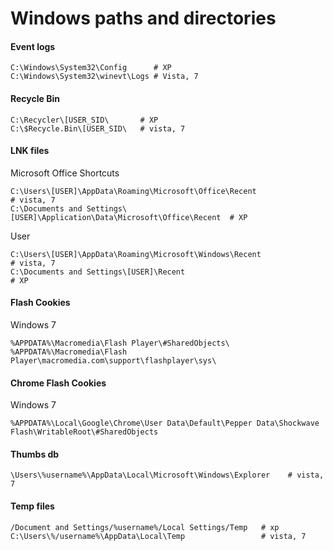 Windows paths and directories
=============================

#### Event logs

	C:\Windows\System32\Config      # XP
	C:\Windows\System32\winevt\Logs # Vista, 7

#### Recycle Bin

	C:\Recycler\[USER_SID\	     # XP
	C:\$Recycle.Bin\[USER_SID\   # vista, 7

#### LNK files

Microsoft Office Shortcuts

	C:\Users\[USER]\AppData\Roaming\Microsoft\Office\Recent	                   # vista, 7
	C:\Documents and Settings\[USER]\Application\Data\Microsoft\Office\Recent  # XP

User

	C:\Users\[USER]\AppData\Roaming\Microsoft\Windows\Recent               	   # vista, 7
	C:\Documents and Settings\[USER]\Recent	                                   # XP


#### Flash Cookies

Windows 7

	%APPDATA%\Macromedia\Flash Player\#SharedObjects\
	%APPDATA%\Macromedia\Flash Player\macromedia.com\support\flashplayer\sys\

#### Chrome Flash Cookies

Windows 7

	%APPDATA%\Local\Google\Chrome\User Data\Default\Pepper Data\Shockwave Flash\WritableRoot\#SharedObjects

#### Thumbs db

	\Users\%username%\AppData\Local\Microsoft\Windows\Explorer    # vista, 7
	
#### Temp files

	/Document and Settings/%username%/Local Settings/Temp	# xp
	C:\Users\%/username%\AppData\Local\Temp	                # vista, 7
